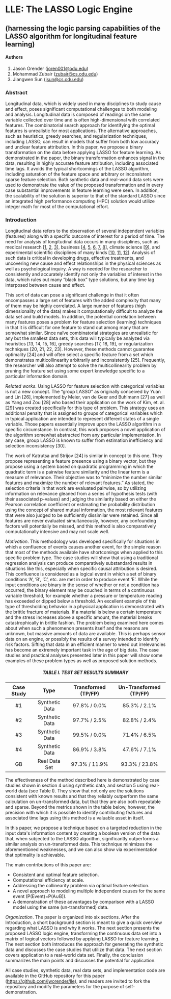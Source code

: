 # LLE: The LASSO Logic Engine
## (harnessing the logic parsing capabilities of the LASSO algorithm for longitudinal feature learning)

#### Authors
1. Jason Orender (<a href = "mailto:joren001@odu.edu">joren001@odu.edu</a>)
2. Mohammad Zubair (<a href = "mailto:zubair@cs.odu.edu">zubair@cs.odu.edu</a>)
3. Jiangwen Sun (<a href = "jsun@cs.odu.edu">jsun@cs.odu.edu</a>)

### Abstract  
Longitudinal data, which is widely used in many disciplines to study cause and
effect, poses significant computational challenges to both modeling and
analysis.  Longitudinal data is composed of readings on the same variable
collected over time and is often high-dimensional with correlated features.  The
combinatorial search approach for identifying the optimal features is
unrealistic for most applications.  The alternative approaches, such as
heuristics, greedy searches, and regularization techniques, including LASSO, can
result in models that suffer from both low accuracy and unclear feature
attribution. In this paper, we propose a binary transformation on the data
before applying LASSO for feature learning.  As demonstrated in the paper, the
binary transformation enhances signal in the data, resulting in highly accurate
feature attribution, including associated time lags. It avoids the typical
shortcomings of the LASSO algorithm, including saturation of the feature space
and arbitrary or inconsistent sparse feature selection.  Both synthetic data and
real-world data sets were used to demonstrate the value of the proposed
transformation and in every case substantial improvements in feature learning
were seen.  In addition, the scalability of the solution is superior to that of
the standard LASSO since an integrated high performance computing (HPC) solution
would utilize integer math for most of the computational effort.

### Introduction

Longitudinal data refers to the observation of several independent variables
(features) along with a specific outcome of interest for a period of time. The
need for analysis of longitudinal data occurs in many disciplines, such as
medical research [<a href="https://escholarship.org/content/qt67p9d40p/qt67p9d40p.pdf">1</a>, <a href="https://www.researchgate.net/profile/L-Alan-Sroufe-2/publication/5390481_The_Construction_of_Experience_A_Longitudinal_Study_of_Representation_and_Behavior/links/5c327a83458515a4c712b2ed/The-Construction-of-Experience-A-Longitudinal-Study-of-Representation-and-Behavior.pdf">2</a>, <a href="https://www.liebertpub.com/doi/pdf/10.1089/neu.2016.4677">3</a>], business [<a href="https://scholar.google.com/scholar?hl=en&as_sdt=0%2C47&q=Evolving+sustainably%3A+A+longitudinal+study+of+corporate+sustainable+development.+Strategic+management+journal&btnG=">4</a>, <a href="https://scholar.google.com/scholar?hl=en&as_sdt=0%2C47&q=achievement+and+entrepreneurship%3A+A++longitudinal+study&btnG=">5</a>, <a href="https://www.researchgate.net/profile/Colette-Henry-2/publication/247738795_The_Effectiveness_of_Training_for_New_Business_CreationA_Longitudinal_Study/links/54ca0a200cf2807dcc288644/The-Effectiveness-of-Training-for-New-Business-CreationA-Longitudinal-Study.pdf">6</a>, <a href="https://scholar.google.com/scholar?hl=en&as_sdt=0%2C47&q=A+longitudinal+study+of++climates.+Journal+of+organizational+behavior&btnG=">7</a>, <a href="https://scholar.google.com/scholar?hl=en&as_sdt=0%2C47&q=Team++climate%2C+climate+strength+and+team+performance.+A+longitudinal+study&btnG=">8</a>], climate science [<a href="https://link.springer.com/article/10.1007/s00484-010-0396-z">9</a>], and
experimental scientific disciplines of many kinds [<a href="https://www.frontiersin.org/articles/10.3389/fgene.2019.00963/full">10</a>, <a href="https://academic.oup.com/nar/article/50/5/e27/6457960">11</a>, <a href="https://scholar.google.com/scholar?hl=en&as_sdt=0%2C47&q=Age-related++changes+in+intramuscular+and+subcutaneous+fat+content+and+fatty+acid++composition+in+growing+pigs+using+longitudinal+data&btnG=">12</a>]. Analysis of such
data is critical in developing drugs, effective treatments, and uncovering new
cause and effect relationships in the physical sciences as well as psychological
inquiry.  A way is needed for the researcher to consistently and accurately
identify not only the variables of interest in the data, which rules out many
“black box” type solutions, but any time lag interposed between cause and
effect.

This sort of data can pose a significant challenge in that it often encompasses
a large set of features with the added complexity that many of them may be
highly correlated. A large number of features (high dimensionality of the data)
makes it computationally difficult to analyze the data set and build models. In
addition, the potential correlation between many features poses a problem for
feature selection (learning) techniques in that it is difficult for one feature
to stand out among many that are somewhat similar.  Since naïve combinatorial
strategies are unrealistic for any but the smallest data sets, this data will
typically be analyzed via heuristics [13, 14, 15, 16], greedy searches [17, 18,
19], or regularization techniques [20, 21, 22, 23].  However, these methods
cannot guarantee optimality [24] and will often select a specific feature from
a set which demonstrates multicollinearity arbitrarily and inconsistently [25].
Frequently, the researcher will also attempt to solve the multicollinearity
problem by pruning the feature set using some expert knowledge specific to a
particular information domain.

*Related works*. Using LASSO for feature selection with categorical variables is
not a new concept.  The “group LASSO” as originally conceived by Yuan and Lin
[26], implemented by Meier, van de Geer and Buhlmann [27] as well as Yang and
Zou [28] who based their application on the work of Kim, et. al. [29] was
created specifically for this type of problem.  This strategy uses an additional
penalty that is assigned to groups of categorical variables which in typical
application are intended to represent different states of a single variable.
Those papers essentially improve upon the LASSO algorithm in a specific
circumstance. In contrast, this work proposes a novel application of the
algorithm somewhat abstracted from any particular implementation. In any case,
group LASSO is known to suffer from estimation inefficiency and selection
inconsistency [30].

The work of Katrutsa and Strijov [24] is similar in concept to this one.  They
propose representing a feature presence using a binary vector, but they
propose using a system based on quadratic programming in which the quadratic
term is a pairwise feature similarity and the linear term is a measure of
relevance.  Their objective was to “minimize the number similar features and
maximize the number of relevant features.”  As stated, the selection criteria in
that work are evaluated pairwise, so by utilizing information on relevance
gleaned from a series of hypothesis tests (with their associated p-values) and
judging the similarity based on either the Pearson correlation coefficient or
estimating the probability distribution using the concept of shared mutual
information, the most relevant features that were also judged to be sufficiently
dissimilar were retained.  Since all features are never evaluated
simultaneously, however, any confounding factors will potentially be missed, and
this method is also comparatively computationally intensive and may not scale
well.

*Motivation*. This methodology was developed specifically for situations in
which a confluence of events causes another event, for the simple reason that
most of the methods available have shortcomings when applied to this specific
problem type. The case studies will show that using a traditional regression
analysis can produce comparatively substandard results in situations like this,
especially when specific causal attribution is desired.  This confluence is
considered as a logical event in which a set of binary conditions ‘A’, ‘B’, ‘C’,
etc. are met in order to produce event ‘E’.  While the input conditions are
binary in the sense of whether or not a condition has occurred, the binary
element may be couched in terms of a continuous variable threshold, for example
whether a pressure or temperature reading has exceeded or dipped below a
threshold. An excellent example of this type of thresholding behavior in a
physical application is demonstrated with the brittle fracture of materials.  If
a material is below a certain temperature and the stress increases above a
specific amount, the material breaks catastrophically in brittle fashion.  The
problem being examined here comes about when such a phenomenon presents itself
and the reasons are unknown, but massive amounts of data are available.  This is
perhaps sensor data on an engine, or possibly the results of a survey intended
to identify risk factors.  Sifting that data in an efficient manner to weed out
irrelevancies has become an extremely important task in the age of big data.
The case studies and practical analyses presented later in this paper will show
some examples of these problem types as well as proposed solution methods.

<h5 align="center">TABLE I. 	TEST SET RESULTS SUMMARY</h5>  

Case Study  | Type           | Transformed (TP/FP)  | Un-Transformed (TP/FP)  |
:----------:|:--------------:|:--------------------:|:-----------------------:|
#1          | Synthetic Data | 97.8% / 0.0%         | 85.3% / 2.1%            |
#2          | Synthetic Data | 97.7% / 2.5%         | 82.8% / 2.4%            |
#3          | Synthetic Data | 99.5% / 0.0%         | 71.4% / 6.5%            |
#4          | Synthetic Data | 86.9% / 3.8%         | 47.6% / 7.1%            |
GB          | Real Data Set  | 97.3% / 11.9%        | 93.3% / 23.8%           |

The effectiveness of the method described here is demonstrated by case studies
shown in section 4 using synthetic data, and section 5 using real-world data
(see Table I).  They show that not only are the solutions consistent with known
results and that they reliably outperform the same calculation on un-transformed
data, but that they are also both repeatable and sparse. Beyond the metrics
shown in the table below, however, the precision with which it is possible to
identify contributing features and associated time lags using this method is a
valuable asset in itself.

In this paper, we propose a technique based on a targeted reduction in the input
data's information content by creating a boolean version of the data that, when
subjected to the LASSO algorithm, significantly outperforms a similar analysis
on un-transformed data.  This technique minimizes the aforementioned weaknesses,
and we can also show via experimentation that optimality is achievable.

The main contributions of this paper are:

- Consistent and optimal feature selection.
- Computational efficiency at scale.
- Addressing the collinearity problem via optimal feature selection.
- A novel approach to modeling multiple independent causes for the same event
(P(Event)=P(A∪B)).
- A demonstration of these advantages by comparison with a LASSO model using the
same (un-transformed) data.

*Organization*.  The paper is organized into six sections.  After the
Introduction, a short background section is meant to give a quick overview
regarding what LASSO is and why it works.  The next section presents the
proposed LASSO logic engine, transforming the continuous data set into a matrix
of logical vectors followed by applying LASSO for feature learning.  The next
section both introduces the approach for generating the synthetic data and
discusses the case studies that utilize that data.  The next section covers
application to a real-world data set. Finally, the conclusion summarizes the
main points and discusses the potential for application.

All case studies, synthetic data, real data sets, and implementation code are
available in the GitHub repository for this paper
(https://github.com/jworender/lle), and readers are invited to fork the
repository and modify the parameters for the purpose of self-demonstration.

	
